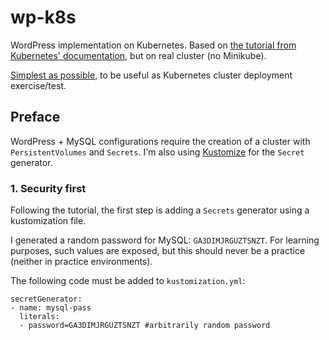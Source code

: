 # wp-k8s
WordPress implementation on Kubernetes. Based on [the tutorial from Kubernetes' documentation](https://kubernetes.io/docs/tutorials/stateful-application/mysql-wordpress-persistent-volume/), but on real cluster (no Minikube).

[Simplest as possible](https://en.wikipedia.org/wiki/KISS_principle), to be useful as Kubernetes cluster deployment exercise/test.


## Preface

WordPress + MySQL configurations require the creation of a cluster with `PersistentVolumes` and `Secrets`. I'm also using [Kustomize](https://kustomize.io/) for the `Secret` generator.

### 1. Security first

Following the tutorial, the first step is adding a `Secrets` generator using a kustomization file. 

I generated a random password for MySQL: `GA3DIMJRGUZTSNZT`. For learning purposes, such values are exposed, but this should never be a practice (neither in practice environments).

The following code must be added to `kustomization.yml`:

```
secretGenerator:
- name: mysql-pass
  literals:
  - password=GA3DIMJRGUZTSNZT #arbitrarily random password
```

